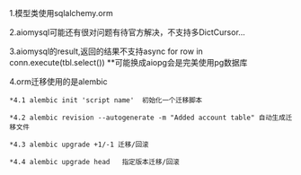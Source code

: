 1.模型类使用sqlalchemy.orm

2.aiomysql可能还有很对问题有待官方解决，不支持多DictCursor...

3.aiomysql的result,返回的结果不支持async for row in conn.execute(tbl.select()) **可能换成aiopg会是完美使用pg数据库

4.orm迁移使用的是alembic     
    
    *4.1 alembic init 'script name'  初始化一个迁移脚本
    
    *4.2 alembic revision --autogenerate -m "Added account table" 自动生成迁移文件
    
    *4.3 alembic upgrade +1/-1 迁移/回滚 
    
    *4.4 alembic upgrade head   指定版本迁移/回滚